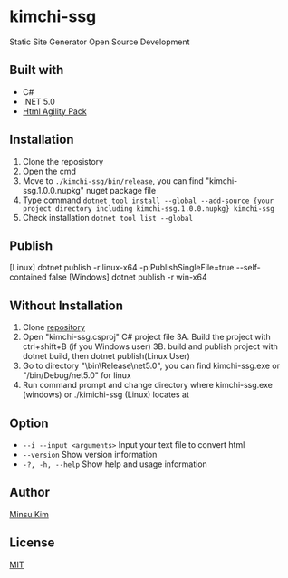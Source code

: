 # kimchi-ssg

Static Site Generator Open Source Development

## Built with
-   C#
-   .NET 5.0
-   [Html Agility Pack](https://html-agility-pack.net/) 

## Installation

1.  Clone the reposistory
2.  Open the cmd 
3.  Move to `./kimchi-ssg/bin/release`, you can find "kimchi-ssg.1.0.0.nupkg" nuget package file
4.  Type command `dotnet tool install --global --add-source {your project directory including kimchi-ssg.1.0.0.nupkg} kimchi-ssg` 
5.  Check installation `dotnet tool list --global`

## Publish

[Linux]   dotnet publish -r linux-x64 -p:PublishSingleFile=true --self-contained false
[Windows] dotnet publish -r win-x64

## Without Installation

1.  Clone [repository](https://github.com/mkim219/kimchi-ssg) 
2.  Open "kimchi-ssg.csproj" C# project file
3A. Build the project with ctrl+shift+B (if you Windows user)
3B. build and publish project with dotnet build, then dotnet publish(Linux User)
4.  Go to directory "\bin\Release\net5.0", you can find kimchi-ssg.exe or "/bin/Debug/net5.0" for linux
5.  Run command prompt and change directory where kimchi-ssg.exe (windows) or ./kimichi-ssg (Linux) locates at



## Option

-   `--i --input <arguments>` Input your text file to convert html
-   `--version` Show version information
-   `-?, -h, --help` Show help and usage information

## Author
[Minsu Kim](https://github.com/mkim219)

## License
[MIT](https://github.com/mkim219/kimchi-ssg/blob/main/LICENSE)

